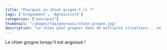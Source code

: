 ```yaml
---
title: "Pourquoi un chien grogne-t-il ?"
tags: ['Grognement', 'Agressivité']
categories: ["pourquoi"]
thumbnail: "/images/faq/pourquoi/chien_grogne.jpg"
description: "Le chien peut grogner dans de multiples situations... voici les plus importantes."
---
```


Le chien grogne lorsqu'il est angoissé !